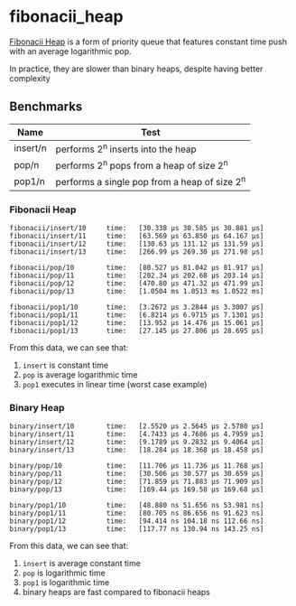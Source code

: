 # fibonacii_heap

[Fibonacii Heap](https://en.wikipedia.org/wiki/Fibonacci_heap) is a form of priority queue
that features constant time push with an average logarithmic pop.

In practice, they are slower than binary heaps, despite having better complexity

## Benchmarks

| Name | Test |
| --- | --- |
| insert/n | performs 2<sup>n</sup> inserts into the heap |
| pop/n | performs 2<sup>n</sup> pops from a heap of size 2<sup>n</sup> |
| pop1/n | performs a single pop from a heap of size 2<sup>n</sup> |

### Fibonacii Heap

```
fibonacii/insert/10     time:   [30.338 µs 30.585 µs 30.881 µs]
fibonacii/insert/11     time:   [63.569 µs 63.850 µs 64.167 µs]
fibonacii/insert/12     time:   [130.63 µs 131.12 µs 131.59 µs]
fibonacii/insert/13     time:   [266.99 µs 269.30 µs 271.98 µs]

fibonacii/pop/10        time:   [80.527 µs 81.042 µs 81.917 µs]
fibonacii/pop/11        time:   [202.34 µs 202.68 µs 203.14 µs]
fibonacii/pop/12        time:   [470.80 µs 471.32 µs 471.99 µs]
fibonacii/pop/13        time:   [1.0504 ms 1.0513 ms 1.0522 ms]

fibonacii/pop1/10       time:   [3.2672 µs 3.2844 µs 3.3007 µs]
fibonacii/pop1/11       time:   [6.8214 µs 6.9715 µs 7.1301 µs]
fibonacii/pop1/12       time:   [13.952 µs 14.476 µs 15.061 µs]
fibonacii/pop1/13       time:   [27.145 µs 27.806 µs 28.695 µs]
```

From this data, we can see that:

1. `insert` is constant time
2. `pop` is average logarithmic time
3. `pop1` executes in linear time (worst case example)

### Binary Heap

```
binary/insert/10        time:   [2.5520 µs 2.5645 µs 2.5780 µs]
binary/insert/11        time:   [4.7433 µs 4.7686 µs 4.7959 µs]
binary/insert/12        time:   [9.1789 µs 9.2832 µs 9.4064 µs]
binary/insert/13        time:   [18.284 µs 18.368 µs 18.458 µs]

binary/pop/10           time:   [11.706 µs 11.736 µs 11.768 µs]
binary/pop/11           time:   [30.506 µs 30.577 µs 30.659 µs]
binary/pop/12           time:   [71.859 µs 71.883 µs 71.909 µs]
binary/pop/13           time:   [169.44 µs 169.58 µs 169.68 µs]

binary/pop1/10          time:   [48.880 ns 51.656 ns 53.981 ns]
binary/pop1/11          time:   [80.705 ns 86.656 ns 91.623 ns]
binary/pop1/12          time:   [94.414 ns 104.18 ns 112.66 ns]
binary/pop1/13          time:   [117.77 ns 130.94 ns 143.25 ns]
```

From this data, we can see that:

1. `insert` is average constant time
2. `pop` is logarithmic time
3. `pop1` is logarithmic time
4. binary heaps are fast compared to fibonacii heaps
